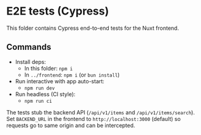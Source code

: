 # E2E tests (Cypress)

This folder contains Cypress end-to-end tests for the Nuxt frontend.

## Commands

- Install deps:
  - In this folder: `npm i`
  - In `../frontend`: `npm i` (or `bun install`)
- Run interactive with app auto-start:
  - `npm run dev`
- Run headless (CI style):
  - `npm run ci`

The tests stub the backend API (`/api/v1/items` and `/api/v1/items/search`).
Set `BACKEND_URL` in the frontend to `http://localhost:3000` (default) so requests go to same origin and can be intercepted.
